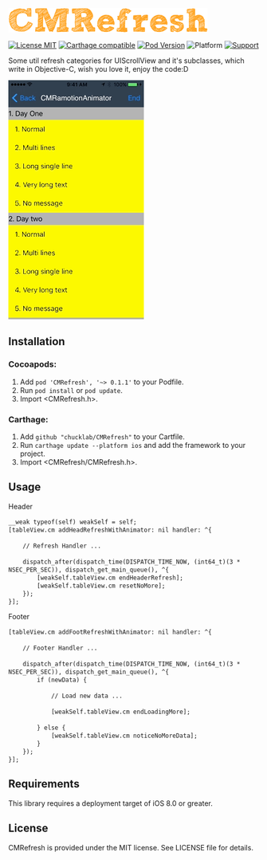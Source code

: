 <p align="left" >
  <img src="logo.png" alt="CMRefresh" title="CMRefresh" width = "400">
</p>

[![License MIT](https://img.shields.io/badge/license-MIT-green.svg?style=flat)](https://raw.githubusercontent.com/chucklab/CMRefresh/master/LICENSE)
[![Carthage compatible](https://img.shields.io/badge/Carthage-compatible-4BC51D.svg?style=flat)](https://github.com/Carthage/Carthage)
[![Pod Version](https://img.shields.io/cocoapods/v/CMRefresh.svg?style=flat)](https://cocoapods.org/pods/CMRefresh)
![Platform](https://img.shields.io/badge/platform-iOS-red.svg)
[![Support](https://img.shields.io/badge/support-iOS%208%2B%20-blue.svg?style=flat)](https://www.apple.com/nl/ios/)


Some util refresh categories for UIScrollView and it's subclasses, which write in Objective-C, wish you love it, enjoy the code:D

![CMRefreshDemo_1-w100](Screenshots/CMRefreshDemo_1.gif)

## Installation
### Cocoapods:

1. Add `pod 'CMRefresh', '~> 0.1.1'` to your Podfile.
2. Run `pod install` or `pod update`.
3. Import \<CMRefresh.h\>.

### Carthage:

1. Add `github "chucklab/CMRefresh"` to your Cartfile.
2. Run `carthage update --platform ios` and add the framework to your project.
3. Import \<CMRefresh/CMRefresh.h\>.

## Usage

Header

```objc
__weak typeof(self) weakSelf = self;
[tableView.cm addHeadRefreshWithAnimator: nil handler: ^{

    // Refresh Handler ...

    dispatch_after(dispatch_time(DISPATCH_TIME_NOW, (int64_t)(3 * NSEC_PER_SEC)), dispatch_get_main_queue(), ^{
        [weakSelf.tableView.cm endHeaderRefresh];
        [weakSelf.tableView.cm resetNoMore];
    });
}];
```

Footer

```objc
[tableView.cm addFootRefreshWithAnimator: nil handler: ^{
    
    // Footer Handler ...
    
    dispatch_after(dispatch_time(DISPATCH_TIME_NOW, (int64_t)(3 * NSEC_PER_SEC)), dispatch_get_main_queue(), ^{
        if (newData) {
            
            // Load new data ...
            
            [weakSelf.tableView.cm endLoadingMore];
            
        } else {
            [weakSelf.tableView.cm noticeNoMoreData];
        }
    });
}];
```

## Requirements
This library requires a deployment target of iOS 8.0 or greater.

## License
CMRefresh is provided under the MIT license. See LICENSE file for details.

